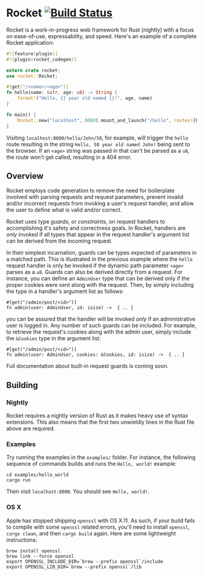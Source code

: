 # Rocket [![Build Status](https://travis-ci.com/SergioBenitez/Rocket.svg?token=CVq3HTkPNimYtLm3RHCn&branch=master)](https://travis-ci.com/SergioBenitez/Rocket)

Rocket is a work-in-progress web framework for Rust (nightly) with a focus on
ease-of-use, expressability, and speed. Here's an example of a complete Rocket
application:

```rust
#![feature(plugin)]
#![plugin(rocket_codegen)]

extern crate rocket;
use rocket::Rocket;

#[get("/<name>/<age>")]
fn hello(name: &str, age: u8) -> String {
    format!("Hello, {} year old named {}!", age, name)
}

fn main() {
    Rocket::new("localhost", 8000).mount_and_launch("/hello", routes![hello]);
}
```

Visiting `localhost:8000/hello/John/58`, for example, will trigger the `hello`
route resulting in the string `Hello, 58 year old named John!` being sent to the
browser. If an `<age>` string was passed in that can't be parsed as a `u8`, the
route won't get called, resulting in a 404 error.

## Overview

Rocket employs code generation to remove the need for boilerplate involved with
parsing requests and request parameters, prevent invalid and/or incorrect
requests from invoking a user's request handler, and  allow the user to define
what is valid and/or correct.

Rocket uses type _guards_, or _constraints_, on request handlers to
accomplishing it's safety and correctness goals. In Rocket, handlers are _only_
invoked if all types that appear in the request handler's argument list can be
derived from the incoming request.

In their simplest incarnation, guards can be types expected of parameters in a
matched path. This is illustrated in the previous example where the `hello`
request handler is only be invoked if the dynamic path parameter `<age>` parses
as a `u8`. Guards can also be derived directly from a request. For instance, you
can define an `AdminUser` type that can be derived only if the proper cookies
were sent along with the request. Then, by simply including the type in a
handler's argument list as follows:

    #[get("/admin/post/<id>")]
    fn admin(user: AdminUser, id: isize) ->  { .. }

you can be assured that the handler will be invoked _only_ if an administrative
user is logged in. Any number of such guards can be included. For example, to
retrieve the request's cookies along with the admin user, simply include the
`&Cookies` type in the argument list:

    #[get("/admin/post/<id>")]
    fn admin(user: AdminUser, cookies: &Cookies, id: isize) ->  { .. }

Full documentation about built-in request guards is coming soon.

## Building

### Nightly

Rocket requires a nightly version of Rust as it makes heavy use of syntax
extensions. This also means that the first two unwieldly lines in the Rust file
above are required.

### Examples

Try running the examples in the `examples/` folder. For instance, the following
sequence of commands builds and runs the `Hello, world!` example:

```
cd examples/hello_world
cargo run
```

Then visit `localhost:8000`. You should see `Hello, world!`.

### OS X

Apple has stopped shipping `openssl` with OS X.11. As such, if your build fails
to compile with some `openssl` related errors, you'll need to install `openssl`,
`cargo clean`, and then `cargo build` again. Here are some lightweight
instructions:

```
brew install openssl
brew link --force openssl
export OPENSSL_INCLUDE_DIR=`brew --prefix openssl`/include
export OPENSSL_LIB_DIR=`brew --prefix openssl`/lib
```

